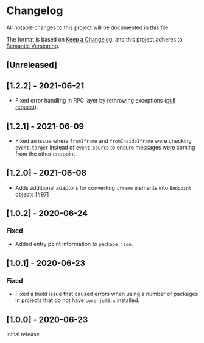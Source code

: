 # Changelog

All notable changes to this project will be documented in this file.

The format is based on [Keep a Changelog](https://keepachangelog.com/en/1.0.0/),
and this project adheres to [Semantic Versioning](https://semver.org/spec/v2.0.0.html).

## [Unreleased]

## [1.2.2] - 2021-06-21

- Fixed error handling in RPC layer by rethrowing exceptions ([pull request](https://github.com/Shopify/remote-ui/pull/103)).

## [1.2.1] - 2021-06-09

- Fixed an issue where `fromIframe` and `fromInsideIframe` were checking `event.target` instead of `event.source` to ensure messages were coming from the other endpoint.

## [1.2.0] - 2021-06-08

- Adds additional adaptors for converting `iframe` elements into `Endpoint` objects [[#97](https://github.com/Shopify/remote-ui/pull/97)]

## [1.0.2] - 2020-06-24

### Fixed

- Added entry point information to `package.json`.

## [1.0.1] - 2020-06-23

### Fixed

- Fixed a build issue that caused errors when using a number of packages in projects that do not have `core-js@3.x` installed.

## [1.0.0] - 2020-06-23

Initial release.
